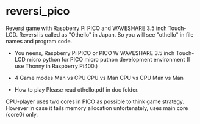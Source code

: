 # reversi_pico
Reversi game with Raspberry Pi PICO and WAVESHARE 3.5 inch Touch-LCD.
Reversi is called as "Othello" in Japan.  So you will see "othello" in file names and program code.

- You neens,
  Raspberry Pi PICO or PICO W
  WAVESHARE 3.5 inch Touch-LCD
  micro python for PICO
  micro puthon development environment (I use Thonny in Raspberry Pi400.)
  
- 4 Game modes
  Man vs CPU
  CPU vs Man
  CPU vs CPU
  Man vs Man

- How to play
  Please read othello.pdf in doc folder.
  
CPU-player uses two cores in PICO as possible to think game strategy.
However in case it fails memory allocation unfortenately, uses main core (core0) only.
